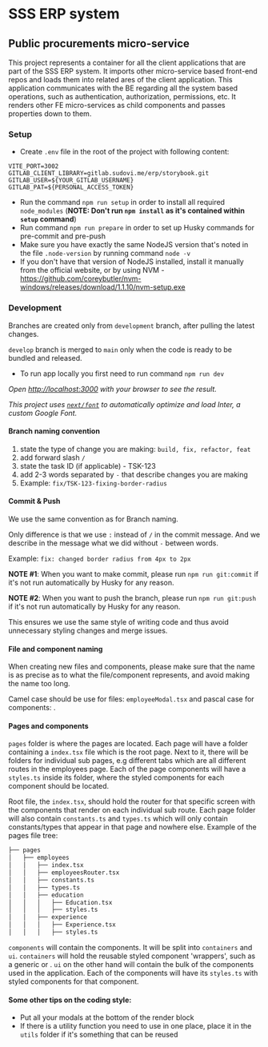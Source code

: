 # SSS ERP system

## Public procurements micro-service

This project represents a container for all the client applications that are part of the SSS ERP system.
It imports other micro-service based front-end repos and loads them into related ares of the client application.
This application communicates with the BE regarding all the system based operations, such as authentication, authorization, permissions, etc.
It renders other FE micro-services as child components and passes properties down to them.

### Setup

- Create `.env` file in the root of the project with following content:

```
VITE_PORT=3002
GITLAB_CLIENT_LIBRARY=gitlab.sudovi.me/erp/storybook.git
GITLAB_USER=${YOUR_GITLAB_USERNAME}
GITLAB_PAT=${PERSONAL_ACCESS_TOKEN}
```

- Run the command `npm run setup` in order to install all required `node_modules` (**NOTE: Don't run `npm install` as it's contained within `setup` command**)
- Run command `npm run prepare` in order to set up Husky commands for pre-commit and pre-push
- Make sure you have exactly the same NodeJS version that's noted in the file `.node-version` by running command `node -v`
- If you don't have that version of NodeJS installed, install it manually from the official website, or by using NVM - https://github.com/coreybutler/nvm-windows/releases/download/1.1.10/nvm-setup.exe

### Development

Branches are created only from `development` branch, after pulling the latest changes.

`develop` branch is merged to `main` only when the code is ready to be bundled and released.

- To run app locally you first need to run command `npm run dev`

_Open [http://localhost:3000](http://localhost:3000) with your browser to see the result._

_This project uses [`next/font`](https://nextjs.org/docs/basic-features/font-optimization) to automatically optimize and load Inter, a custom Google Font._

#### Branch naming convention

1. state the type of change you are making: `build, fix, refactor, feat`
2. add forward slash `/`
3. state the task ID (if applicable) - TSK-123
4. add 2-3 words separated by `-` that describe changes you are making
5. Example: `fix/TSK-123-fixing-border-radius`

#### Commit & Push

We use the same convention as for Branch naming.

Only difference is that we use `:` instead of `/` in the commit message. And we describe in the message what we did without `-` between words.

Example: `fix: changed border radius from 4px to 2px`

**NOTE #1**: When you want to make commit, please run `npm run git:commit` if it's not run automatically by Husky for any reason.

**NOTE #2**: When you want to push the branch, please run `npm run git:push` if it's not run automatically by Husky for any reason.

This ensures we use the same style of writing code and thus avoid unnecessary styling changes and merge issues.

#### File and component naming

When creating new files and components, please make sure that the name is as precise as to what the file/component represents, and avoid making the name too long.

Camel case should be use for files: `employeeModal.tsx` and pascal case for components: <EmployeeModal />.

#### Pages and components

`pages` folder is where the pages are located. Each page will have a folder containing a `index.tsx` file which is the root page. Next to it, there will be folders for individual sub pages, e.g different tabs which are all different routes in the employees page. Each of the page components will have a `styles.ts` inside its folder, where the styled components for each component should be located.

Root file, the `index.tsx`, should hold the router for that specific screen with the components that render on each individual sub route. Each page folder will also contain `constants.ts` and `types.ts` which will only contain constants/types that appear in that page and nowhere else. Example of the pages file tree:

```bash
├── pages
│   ├── employees
│   │   ├── index.tsx
│   │   ├── employeesRouter.tsx
│   │   ├── constants.ts
│   │   ├── types.ts
│   │   ├── education
│   │   │   ├── Education.tsx
│   │   │   ├── styles.ts
│   │   ├── experience
│   │   │   ├── Experience.tsx
│   │   │   ├── styles.ts
```

`components` will contain the components. It will be split into `containers` and `ui`. `containers` will hold the reusable styled component 'wrappers', such as a generic <Container /> or <Box />. `ui` on the other hand will contain the bulk of the components used in the application. Each of the components will have its `styles.ts` with styled components for that component.

#### Some other tips on the coding style:

- Put all your modals at the bottom of the render block
- If there is a utility function you need to use in one place, place it in the `utils` folder if it's something that can be reused
